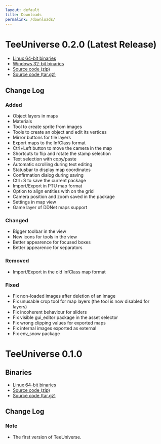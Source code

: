 ```yaml
---
layout: default
title: Downloads
permalink: /downloads/
---
```


# TeeUniverse 0.2.0 (Latest Release) #

* [Linux 64-bit binaries](https://github.com/teeuniverse/teeuniverse/releases/download/v0.2.0/teeuniverse-0.2.0-linux_x86_64.tar.gz)
* [Windows 32-bit binaries](https://github.com/teeuniverse/teeuniverse/releases/download/v0.2.0/teeuniverse-0.2.0-windows_64.zip)
* [Source code (zip)](https://github.com/teeuniverse/teeuniverse/archive/v0.2.0.zip)
* [Source code (tar.gz)](https://github.com/teeuniverse/teeuniverse/archive/v0.2.0.tar.gz)

## Change Log ##

### Added ### 
- Object layers in maps
- Materials
- Tool to create sprite from images
- Tools to create an object and edit its vertices
- Mirror buttons for tile layers
- Export maps to the InfClass format
- Ctrl+Left button to move the camera in the map
- Shortcuts to flip and rotate the stamp selection
- Text selection with copy/paste
- Automatic scrolling during text editing
- Statusbar to display map coordinates
- Confirmation dialog during saving
- Ctrl+S to save the current package
- Import/Export in PTU map format
- Option to align entities with on the grid
- Camera position and zoom saved in the package
- Settings in map view
- Game layer of DDNet maps support

### Changed ### 
- Bigger toolbar in the view
- New icons for tools in the view
- Better appearence for focused boxes
- Better appearence for separators

### Removed ###
- Import/Export in the old InfClass map format

### Fixed ### 
- Fix non-loaded images after deletion of an image
- Fix unusable crop tool for map layers (the tool is now disabled for layers)
- Fix incoherent behaviour for sliders
- Fix visible gui_editor package in the asset selector
- Fix wrong clipping values for exported maps
- Fix internal images exported as external
- Fix env_snow package

# TeeUniverse 0.1.0 #

## Binaries ##

* [Linux 64-bit binaries](https://github.com/teeuniverse/teeuniverse/releases/download/v0.1.0/teeuniverse-0.1.0-linux_x86_64.tar.gz)
* [Source code (zip)](https://github.com/teeuniverse/teeuniverse/archive/v0.1.0.zip)
* [Source code (tar.gz)](https://github.com/teeuniverse/teeuniverse/archive/v0.1.0.tar.gz)

## Change Log ##

### Note ### 

- The first version of TeeUniverse.

